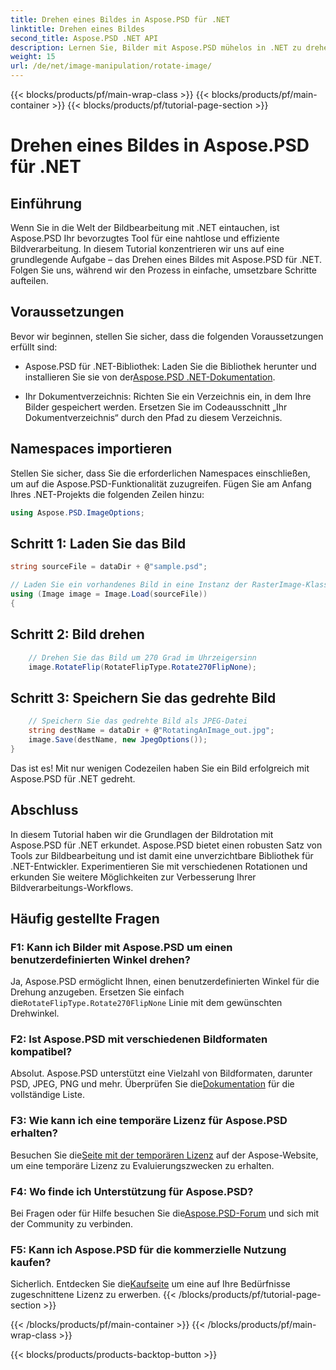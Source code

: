 ```yaml
---
title: Drehen eines Bildes in Aspose.PSD für .NET
linktitle: Drehen eines Bildes
second_title: Aspose.PSD .NET API
description: Lernen Sie, Bilder mit Aspose.PSD mühelos in .NET zu drehen. Folgen Sie unserem Schritt-für-Schritt-Tutorial.
weight: 15
url: /de/net/image-manipulation/rotate-image/
---
```


{{< blocks/products/pf/main-wrap-class >}}
{{< blocks/products/pf/main-container >}}
{{< blocks/products/pf/tutorial-page-section >}}

# Drehen eines Bildes in Aspose.PSD für .NET

## Einführung

Wenn Sie in die Welt der Bildbearbeitung mit .NET eintauchen, ist Aspose.PSD Ihr bevorzugtes Tool für eine nahtlose und effiziente Bildverarbeitung. In diesem Tutorial konzentrieren wir uns auf eine grundlegende Aufgabe – das Drehen eines Bildes mit Aspose.PSD für .NET. Folgen Sie uns, während wir den Prozess in einfache, umsetzbare Schritte aufteilen.

## Voraussetzungen

Bevor wir beginnen, stellen Sie sicher, dass die folgenden Voraussetzungen erfüllt sind:

-  Aspose.PSD für .NET-Bibliothek: Laden Sie die Bibliothek herunter und installieren Sie sie von der[Aspose.PSD .NET-Dokumentation](https://reference.aspose.com/psd/net/).

- Ihr Dokumentverzeichnis: Richten Sie ein Verzeichnis ein, in dem Ihre Bilder gespeichert werden. Ersetzen Sie im Codeausschnitt „Ihr Dokumentverzeichnis“ durch den Pfad zu diesem Verzeichnis.

## Namespaces importieren

Stellen Sie sicher, dass Sie die erforderlichen Namespaces einschließen, um auf die Aspose.PSD-Funktionalität zuzugreifen. Fügen Sie am Anfang Ihres .NET-Projekts die folgenden Zeilen hinzu:

```csharp
using Aspose.PSD.ImageOptions;
```

## Schritt 1: Laden Sie das Bild

```csharp
string sourceFile = dataDir + @"sample.psd";

// Laden Sie ein vorhandenes Bild in eine Instanz der RasterImage-Klasse
using (Image image = Image.Load(sourceFile))
{
```

## Schritt 2: Bild drehen

```csharp
    // Drehen Sie das Bild um 270 Grad im Uhrzeigersinn
    image.RotateFlip(RotateFlipType.Rotate270FlipNone);
```

## Schritt 3: Speichern Sie das gedrehte Bild

```csharp
    // Speichern Sie das gedrehte Bild als JPEG-Datei
    string destName = dataDir + @"RotatingAnImage_out.jpg";
    image.Save(destName, new JpegOptions());
}
```

Das ist es! Mit nur wenigen Codezeilen haben Sie ein Bild erfolgreich mit Aspose.PSD für .NET gedreht.

## Abschluss

In diesem Tutorial haben wir die Grundlagen der Bildrotation mit Aspose.PSD für .NET erkundet. Aspose.PSD bietet einen robusten Satz von Tools zur Bildbearbeitung und ist damit eine unverzichtbare Bibliothek für .NET-Entwickler. Experimentieren Sie mit verschiedenen Rotationen und erkunden Sie weitere Möglichkeiten zur Verbesserung Ihrer Bildverarbeitungs-Workflows.

## Häufig gestellte Fragen

### F1: Kann ich Bilder mit Aspose.PSD um einen benutzerdefinierten Winkel drehen?

 Ja, Aspose.PSD ermöglicht Ihnen, einen benutzerdefinierten Winkel für die Drehung anzugeben. Ersetzen Sie einfach die`RotateFlipType.Rotate270FlipNone` Linie mit dem gewünschten Drehwinkel.

### F2: Ist Aspose.PSD mit verschiedenen Bildformaten kompatibel?

 Absolut. Aspose.PSD unterstützt eine Vielzahl von Bildformaten, darunter PSD, JPEG, PNG und mehr. Überprüfen Sie die[Dokumentation](https://reference.aspose.com/psd/net/) für die vollständige Liste.

### F3: Wie kann ich eine temporäre Lizenz für Aspose.PSD erhalten?

 Besuchen Sie die[Seite mit der temporären Lizenz](https://purchase.aspose.com/temporary-license/) auf der Aspose-Website, um eine temporäre Lizenz zu Evaluierungszwecken zu erhalten.

### F4: Wo finde ich Unterstützung für Aspose.PSD?

 Bei Fragen oder für Hilfe besuchen Sie die[Aspose.PSD-Forum](https://forum.aspose.com/c/psd/34) und sich mit der Community zu verbinden.

### F5: Kann ich Aspose.PSD für die kommerzielle Nutzung kaufen?

 Sicherlich. Entdecken Sie die[Kaufseite](https://purchase.aspose.com/buy) um eine auf Ihre Bedürfnisse zugeschnittene Lizenz zu erwerben.
{{< /blocks/products/pf/tutorial-page-section >}}

{{< /blocks/products/pf/main-container >}}
{{< /blocks/products/pf/main-wrap-class >}}

{{< blocks/products/products-backtop-button >}}
